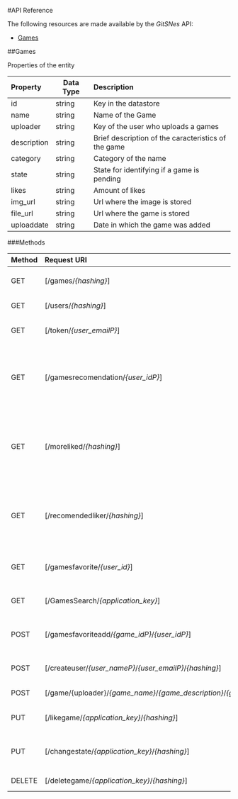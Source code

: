 #API Reference

The following resources are made available by the *GitSNes* API:

* [Games](#games)

##Games

Properties of the entity

| Property    | Data Type | Description                                                                             |
|:------------|-----------|:----------------------------------------------------------------------------------------|
| id          | string    | Key in the datastore										        					|
| name        | string    | Name of the Game                 														|
| uploader	  | string    | Key of the user who uploads a games 													|
| description | string    | Brief description of the caracteristics  of the game                                    |
| category    | string    | Category of the name                                                                    |
| state    	  | string    | State for identifying if a game is pending                                              |
| likes       | string    | Amount of likes                                                                         |
| img_url     | string    | Url where the image is stored                                                           |
| file_url    | string    | Url where the game is stored                                                            |
| uploaddate  | string    | Date in which the game was added                            							|


###Methods

| Method | Request URI                              											| Description                                                                  |
|:-------|:-------------------------------------------------------------------------------------|:-----------------------------------------------------------------------------|
| GET    | [/games/*{hashing}*]                       											| Gets all the games from the DB                                               |
| GET    | [/users/*{hashing}*]                          										| Gets all users in the DB                                                     |
| GET    | [/token/*{user_emailP}*]                                                             | Gets the token for having access                                             |
| GET    | [/gamesrecomendation/*{user_idP}*]                                                   | Recomends games according to the category of the favorite games of a users   |
| GET    | [/moreliked/*{hashing}*]                                                             | Recomends games according to the first games with the highest amount of likes|
| GET    | [/recomendedliker/*{hashing}*]                                                       | Gets games with the highest amount of likes for recommending to the users    |
| GET    | [/gamesfavorite/*{user_id}*]                                                         | Gets all favorite games of a specific game                                   |
| GET    | [/GamesSearch/*{application_key}*]													| Searches a game by the key                                                   |
| POST   | [/gamesfavoriteadd/*{game_idP}*/*{user_idP}*]                                        | Adds a favorite game if it does not exist                                    |
| POST   | [/createuser/*{user_nameP}*/*{user_emailP}*/*{hashing}*]                             | Creates a user if it does not exist                                          |
| POST   | [/game/{uploader}/*{game_name}*/*{game_description}*/*{game_category}*/*{_image}*/*{_file}*/*{hashing}*] | Add a game in the system                                                     |
| PUT    | [/likegame/*{application_key}*/*{hashing}*]		                                    | Gives a like to a specific game                                              |
| PUT    | [/changestate/*{application_key}*/*{hashing}*]		                                | Changes the state of the game to approvedgame                                |
| DELETE | [/deletegame/*{application_key}*/*{hashing}*]		                                | Deletes a specific game                                                      |

